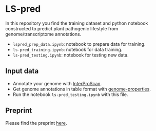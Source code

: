 # LS-pred

In this repository you find the training dataset and python 
notebook constructed to predict plant pathogenic lifestyle from genome/transcriptome annotations.
- `lspred_prep_data.ipynb`: notebook to prepare data for training.
- `ls-pred_training.ipynb`: notebook for data training.
- `ls-pred_testing.ipynb`: notebook for testing new data.

## Input data
- Annotate your genome with [InterProScan](https://github.com/ebi-pf-team/interproscan).
- Get genome annotations in table format with [genome-properties](https://github.com/ebi-pf-team/genome-properties).
- Run the notebook `ls-pred_testing.ipynb` with this file.
## Preprint
Please find the preprint [here](https://www.biorxiv.org/content/10.1101/2021.01.12.426341v1).

